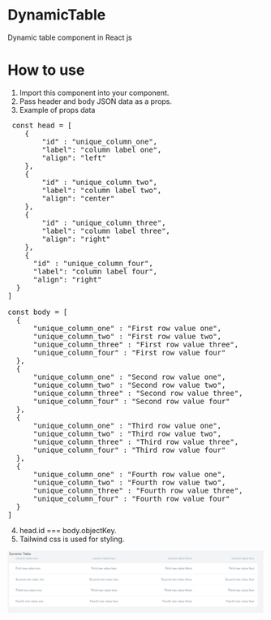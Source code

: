 # DynamicTable
Dynamic table component in React js

# How to use
1. Import this component into your component.
2. Pass header and body JSON data as a props.
3. Example of props data 
<pre> const head = [
    {
        "id" : "unique_column_one",
        "label": "column label one",
        "align": "left"
    },
    {
        "id" : "unique_column_two",
        "label": "column label two",
        "align": "center"
    },
    {
        "id" : "unique_column_three",
        "label": "column label three",
        "align": "right"
    },
    {
      "id" : "unique_column_four",
      "label": "column label four",
      "align": "right"
  }
]

const body = [
  {
      "unique_column_one" : "First row value one",
      "unique_column_two" : "First row value two",
      "unique_column_three" : "First row value three",
      "unique_column_four" : "First row value four"
  },
  {
      "unique_column_one" : "Second row value one",
      "unique_column_two" : "Second row value two",
      "unique_column_three" : "Second row value three",
      "unique_column_four" : "Second row value four"
  },
  {
      "unique_column_one" : "Third row value one",
      "unique_column_two" : "Third row value two",
      "unique_column_three" : "Third row value three",
      "unique_column_four" : "Third row value four"
  },
  {
      "unique_column_one" : "Fourth row value one",
      "unique_column_two" : "Fourth row value two",
      "unique_column_three" : "Fourth row value three",
      "unique_column_four" : "Fourth row value four"
  }
]
</pre> 

4. head.id === body.objectKey.
5. Tailwind css is used for styling.

![Alt text](https://raw.githubusercontent.com/LearnAny/DynamicTable/main/src/dynamic_table.png?raw=true "Title")